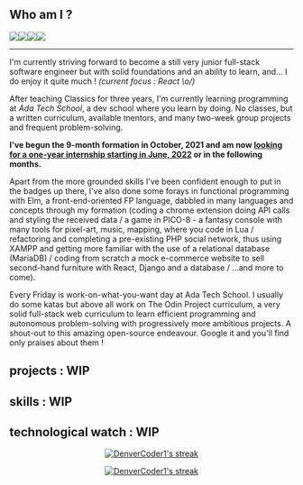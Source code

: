 ## Who am I ?

<img src="https://img.shields.io/badge/javascript%20-%23F0DB4F.svg?&style=for-the-badge&logo=javascript&logoColor=grey" /><img src="https://img.shields.io/badge/HTML-239120?style=for-the-badge&logo=html5&logoColor=white"><img src="https://img.shields.io/badge/CSS-cornflowerblue?&style=for-the-badge&logo=css3&logoColor=white"><img src="https://img.shields.io/badge/Ruby-CC342D?style=for-the-badge&logo=ruby&logoColor=pink">
<hr>
I'm currently striving forward to become a still very junior full-stack software engineer but with solid foundations and an ability to learn, and... I do enjoy it quite much ! <i>(current focus : React \o/)</i>

After teaching Classics for three years, I'm currently learning programming at *Ada Tech School*, a dev school where you learn by doing. No classes, but a written curriculum, available mentors, and many two-week group projects and frequent problem-solving.

**I've begun the 9-month formation in October, 2021 and am now <u>looking for a one-year internship starting in June, 2022</u> or in the following months.**

Apart from the more grounded skills I've been confident enough to put in the badges up there, I've also done some forays in functional programming with Elm, a front-end-oriented FP language, dabbled in many languages and concepts through my formation (coding a chrome extension doing API calls and styling the received data / a game in PICO-8 - a fantasy console with many tools for pixel-art, music, mapping, where you code in Lua / refactoring and completing a pre-existing PHP social network, thus using XAMPP and getting more familiar with the use of a relational database (MariaDB) / coding from scratch a mock e-commerce website to sell second-hand furniture with React, Django and a database / ...and more to come).

Every Friday is work-on-what-you-want day at Ada Tech School. I usually do some katas but above all work on The Odin Project curriculum, a very solid full-stack web curriculum to learn efficient programming and autonomous problem-solving with progressively more ambitious projects. A shout-out to this amazing open-source endeavour. Google it and you'll find only praises about them !

## projects : WIP

## skills : WIP

## technological watch : WIP


<p align="center">
   <a href="https://github.com/anuraghazra/github-readme-stats">
    <img title="Github Stats" alt="DenverCoder1's streak" src="https://github-readme-stats.vercel.app/api/top-langs/?username=Astating&show_icons=true&theme=tokyonight&layout=compact&hide=&langs_count=8"/>
  </a>
</p>
<p align="center">
    <a href="https://github.com/anuraghazra/github-readme-stats">
    <img title="Github Stats" alt="DenverCoder1's streak" src="https://github-readme-stats-black-pi.vercel.app/api?username=Astating&show_icons=true&theme=tokyonight&count_private=true&include_all_commits=true"/>
  </a>

